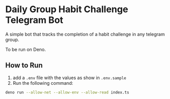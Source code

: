 # Daily Group Habit Challenge Telegram Bot

A simple bot that tracks the completion of a habit challenge in any telegram group.

To be run on Deno.

## How to Run

1. add a `.env` file with the values as show in `.env.sample`
2. Run the following command:

```bash
deno run --allow-net --allow-env --allow-read index.ts
```
